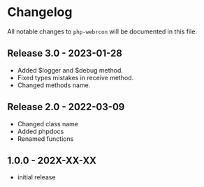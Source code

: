 # Changelog

All notable changes to `php-webrcon` will be documented in this file.

## Release 3.0 - 2023-01-28

- Added $logger and $debug method.
- Fixed types mistakes in receive method.
- Changed methods name.

## Release 2.0 - 2022-03-09

- Changed class name
- Added phpdocs
- Renamed functions

## 1.0.0 - 202X-XX-XX

- initial release

